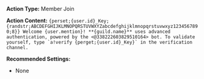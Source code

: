 **Action Type:**
Member Join

**Action Content:**
```{perset;{user.id}_Key;{randstr;ABCDEFGHIJKLMNOPQRSTUVWXYZabcdefghijklmnopqrstuvwxyz1234567890;8}} Welcome {user.mention}! **{guild.name}** uses advanced authentication, powered by the <@338222603829510164> bot. To validate yourself, type `a!verify {perget;{user.id}_Key}` in the verification channel.```

**Recommended Settings:**
* None
